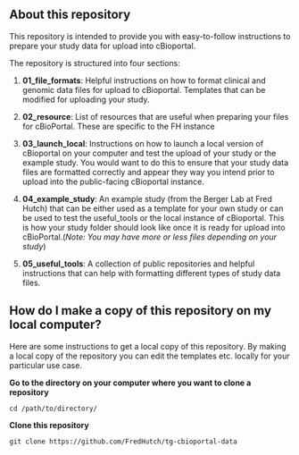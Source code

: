 ## About this repository

This repository is intended to provide you with easy-to-follow instructions to prepare your study data for upload into cBioportal. 

The repository is structured into four sections: 

1. **01_file_formats**: Helpful instructions on how to format clinical and genomic data files for upload to cBioportal. Templates that can be modified for uploading your study. 

2. **02_resource**: List of resources that are useful when preparing your files for cBioPortal. These are specific to the FH instance 

3. **03_launch_local**: Instructions on how to launch a local version of cBioportal on your computer and test the upload of your study or the example study. You would want to do this to ensure that your study data files are formatted correctly and appear they way you intend prior to upload into the public-facing cBioportal instance. 

4. **04_example_study**: An example study (from the Berger Lab at Fred Hutch) that can be either used as a template for your own study or can be used to test the useful_tools or the local instance of cBioportal.  This is how your study folder should look like once it is ready for upload into cBioPortal.(_Note: You may have more or less files depending on your study_)

5. **05_useful_tools**: A collection of public repositories and helpful instructions that can help with formatting different types of study data files. 


## How do I make a copy of this repository on my local computer?

Here are some instructions to get a local copy of this repository. By making a local copy of the repository you can edit the templates etc. locally for your particular use case.

**Go to the directory on your computer where you want to clone a repository**

`
cd /path/to/directory/
`

**Clone this repository**

`
git clone https://github.com/FredHutch/tg-cbioportal-data
`



